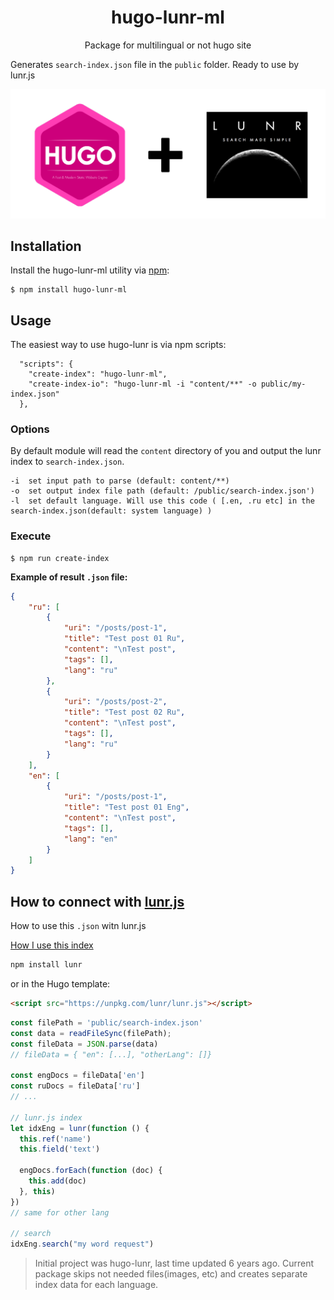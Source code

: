<h1 align="center">hugo-lunr-ml</h1>
<p align="center">Package for multilingual or not hugo site</p>

Generates `search-index.json` file in the `public` folder. Ready to use by lunr.js

<p align="center">
  <img src="./img/hugo-lunr-ml.png" alt="Hugo Lunr Multilanguage package">
</p>

## Installation

Install the hugo-lunr-ml utility via [npm](https://www.npmjs.com/package/hugo-lunr-ml):

```
$ npm install hugo-lunr-ml
```

## Usage

The easiest way to use hugo-lunr is via npm scripts:

```
  "scripts": {
    "create-index": "hugo-lunr-ml",
    "create-index-io": "hugo-lunr-ml -i "content/**" -o public/my-index.json"
  },
```

### Options

By default module will read the `content` directory of you and output the lunr index to `search-index.json`. 

```
-i  set input path to parse (default: content/**)
-o  set output index file path (default: /public/search-index.json')
-l  set default language. Will use this code ( [.en, .ru etc] in the search-index.json(default: system language) )
```

### Execute

```
$ npm run create-index
```

**Example of result `.json` file:**
```json
{
    "ru": [
        {
            "uri": "/posts/post-1",
            "title": "Test post 01 Ru",
            "content": "\nTest post",
            "tags": [],
            "lang": "ru"
        },
        {
            "uri": "/posts/post-2",
            "title": "Test post 02 Ru",
            "content": "\nTest post",
            "tags": [],
            "lang": "ru"
        }
    ],
    "en": [
        {
            "uri": "/posts/post-1",
            "title": "Test post 01 Eng",
            "content": "\nTest post",
            "tags": [],
            "lang": "en"
        }
    ]
}
```

## How to connect with [lunr.js](https://lunrjs.com/)

How to use this `.json` witn lunr.js

[How I use this index](https://romankurnovskii.com/en/posts/hugo-add-search-lunr-popup/#connect-searchresult-forms-with-lunrjs-search)

```javascript
npm install lunr
```

or in the Hugo template:

```html
<script src="https://unpkg.com/lunr/lunr.js"></script>
```

```javascript
const filePath = 'public/search-index.json'
const data = readFileSync(filePath);
const fileData = JSON.parse(data)
// fileData = { "en": [...], "otherLang": []}

const engDocs = fileData['en']
const ruDocs = fileData['ru']
// ...

// lunr.js index
let idxEng = lunr(function () {
  this.ref('name')
  this.field('text')

  engDocs.forEach(function (doc) {
    this.add(doc)
  }, this)
})
// same for other lang

// search
idxEng.search("my word request")
```

> Initial project was hugo-lunr, last time updated 6 years ago. Current package skips not needed files(images, etc) and creates separate index data for each language.